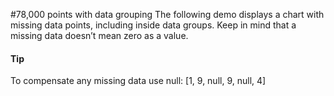 #78,000 points with data grouping
The following demo displays a chart with missing data points, including inside data groups. Keep in mind that a missing data doesn’t mean zero as a value.

#### Tip

To compensate any missing data use null: [1, 9, null, 9, null, 4]
